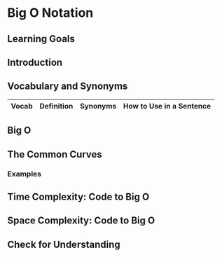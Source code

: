 # Big O Notation

## Learning Goals


## Introduction


## Vocabulary and Synonyms

| Vocab | Definition | Synonyms | How to Use in a Sentence
| --- | --- | --- | ---

## Big O

## The Common Curves

### Examples

## Time Complexity: Code to Big O

## Space Complexity: Code to Big O

## Check for Understanding


